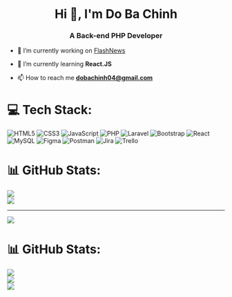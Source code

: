 <h1 align="center">Hi 👋, I'm Do Ba Chinh</h1>
<h3 align="center">A Back-end PHP Developer</h3>

- 🔭 I’m currently working on [FlashNews](https://github.com/dobachinh04/FlashNews)

- 🌱 I’m currently learning **React.JS**

- 📫 How to reach me **dobachinh04@gmail.com**

# 💻 Tech Stack:
![HTML5](https://img.shields.io/badge/html5-%23E34F26.svg?style=for-the-badge&logo=html5&logoColor=white) ![CSS3](https://img.shields.io/badge/css3-%231572B6.svg?style=for-the-badge&logo=css3&logoColor=white) ![JavaScript](https://img.shields.io/badge/javascript-%23323330.svg?style=for-the-badge&logo=javascript&logoColor=%23F7DF1E) ![PHP](https://img.shields.io/badge/php-%23777BB4.svg?style=for-the-badge&logo=php&logoColor=white) ![Laravel](https://img.shields.io/badge/laravel-%23FF2D20.svg?style=for-the-badge&logo=laravel&logoColor=white) ![Bootstrap](https://img.shields.io/badge/bootstrap-%238511FA.svg?style=for-the-badge&logo=bootstrap&logoColor=white) ![React](https://img.shields.io/badge/react-%2320232a.svg?style=for-the-badge&logo=react&logoColor=%2361DAFB) ![MySQL](https://img.shields.io/badge/mysql-4479A1.svg?style=for-the-badge&logo=mysql&logoColor=white) ![Figma](https://img.shields.io/badge/figma-%23F24E1E.svg?style=for-the-badge&logo=figma&logoColor=white) ![Postman](https://img.shields.io/badge/Postman-FF6C37?style=for-the-badge&logo=postman&logoColor=white) ![Jira](https://img.shields.io/badge/jira-%230A0FFF.svg?style=for-the-badge&logo=jira&logoColor=white) ![Trello](https://img.shields.io/badge/Trello-%23026AA7.svg?style=for-the-badge&logo=Trello&logoColor=white)
# 📊 GitHub Stats:
![](https://github-readme-stats.vercel.app/api?username=dobachinh04&theme=gotham&hide_border=false&include_all_commits=false&count_private=false)<br/>
![](https://github-readme-streak-stats.herokuapp.com/?user=dobachinh04&theme=gotham&hide_border=false)


---
[![](https://visitcount.itsvg.in/api?id=dobachinh04&icon=1&color=0)](https://visitcount.itsvg.in)



# 📊 GitHub Stats:
![](https://github-readme-stats.vercel.app/api?username=dobachinh04&theme=gotham&hide_border=false&include_all_commits=false&count_private=false)<br/>
![](https://github-readme-streak-stats.herokuapp.com/?user=dobachinh04&theme=gotham&hide_border=false)<br/>
![](https://github-readme-stats.vercel.app/api/top-langs/?username=dobachinh04&theme=gotham&hide_border=false&include_all_commits=false&count_private=false&layout=compact)

